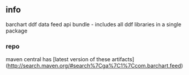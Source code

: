 <!--

    Copyright (C) 2011-2012 Barchart, Inc. <http://www.barchart.com/>

    All rights reserved. Licensed under the OSI BSD License.

    http://www.opensource.org/licenses/bsd-license.php

-->
## info

barchart ddf data feed api bundle - includes all ddf libraries in a single package

### repo

maven central has
[latest version of these artifacts]
(http://search.maven.org/#search%7Cga%7C1%7Ccom.barchart.feed)
